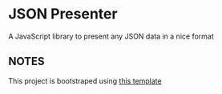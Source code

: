 # JSON Presenter

A JavaScript library to present any JSON data in a nice format

## NOTES

This project is bootstraped using [this template](https://github.com/rbartoli/react-boilerplate)

